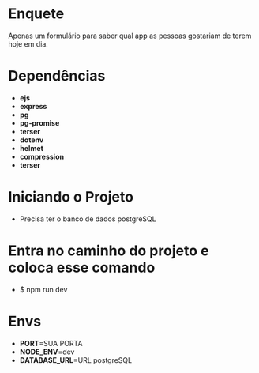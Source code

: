 # Enquete

Apenas um formulário para saber qual app as pessoas gostariam de terem hoje em dia.

# Dependências
- **ejs**
- **express**
- **pg**
- **pg-promise**
- **terser**
- **dotenv**
- **helmet**
- **compression**
- **terser**

# Iniciando o Projeto

- Precisa ter o banco de dados postgreSQL

# Entra no caminho do projeto e coloca esse comando

- $ npm run dev

# Envs

- **PORT**=SUA PORTA
- **NODE_ENV**=dev
- **DATABASE_URL**=URL postgreSQL